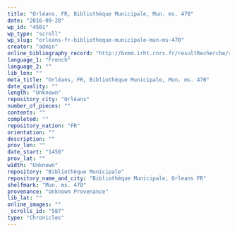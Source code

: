 ```yaml
---
title: "Orléans, FR, Bibliothèque Municipale, Mun. ms. 470"
date: "2016-09-28"
wp_id: "4501"
wp_type: "scroll"
wp_slug: "orleans-fr-bibliotheque-municipale-mun-ms-470"
creator: "admin"
online_bibliography_record: "http://bvmm.irht.cnrs.fr/resultRecherche/resultRecherche.php?COMPOSITION_ID=3106"
language_1: "French"
language_2: ""
lib_lon: ""
meta_title: "Orléans, FR, Bibliothèque Municipale, Mun. ms. 470"
date_quality: ""
length: "Unknown"
repository_city: "Orléans"
number_of_pieces: ""
contents: ""
completed: ""
repository_nation: "FR"
orientation: ""
description: ""
prov_lon: ""
date_start: "1450"
prov_lat: ""
width: "Unknown"
repository: "Bibliothèque Municipale"
repository_name_and_city: "Bibliothèque Municipale, Orleans FR"
shelfmark: "Mun. ms. 470"
provenance: "Unknown Provenance"
lib_lat: ""
online_images: ""
_scrolls_id: "587"
type: "Chronicles"
---
```



